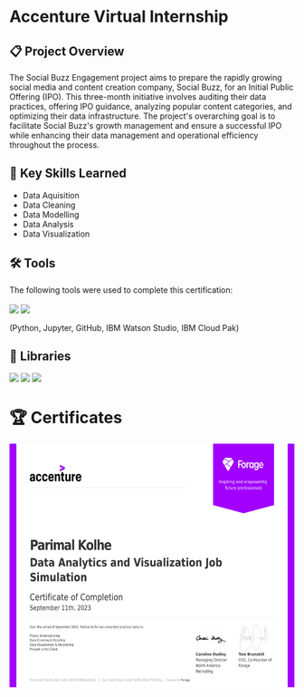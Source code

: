 # Accenture Virtual Internship

## 📋 Project Overview
The Social Buzz Engagement project aims to prepare the rapidly growing social media and content creation company, Social Buzz, for an Initial Public Offering (IPO). This three-month initiative involves auditing their data practices, offering IPO guidance, analyzing popular content categories, and optimizing their data infrastructure. The project's overarching goal is to facilitate Social Buzz's growth management and ensure a successful IPO while enhancing their data management and operational efficiency throughout the process.

## 🔑 Key Skills Learned 
- Data Aquisition
- Data Cleaning
- Data Modelling
- Data Analysis
- Data Visualization


## 🛠️ Tools
The following tools were used to complete this certification: <br> <br>
  <img src="https://user-images.githubusercontent.com/84391594/152705364-f16bb223-41aa-4510-8113-51171dfe9953.png" height="75">
  <img src="https://user-images.githubusercontent.com/84391594/152705271-083f8784-b3c9-4065-9733-ea3fa8ad5a7a.png" height="75">
</p>
(Python, Jupyter, GitHub, IBM Watson Studio, IBM Cloud Pak)


## 📖 Libraries
<p align="left">
  <img  src="https://user-images.githubusercontent.com/84391594/152706127-ce41990f-2588-472a-b5df-6b403a5947e6.png" height="35">
  <img  src="https://user-images.githubusercontent.com/84391594/152706130-5577011e-ecb3-47aa-af73-f6bd1bda05bc.png" height="35">
  <img  src="https://user-images.githubusercontent.com/84391594/152706135-85cdd35e-922a-414a-a198-c670fbf8fb25.svg" height="35"><br>
</p>


# 🏆 Certificates
<p>
<img width="675" alt="Certificate" src="https://github.com/Parimal07/Accenture-Virtual-Internship/blob/main/Accenture%20Virtual%20Internship.pdf" height="430"><br>
</p>
